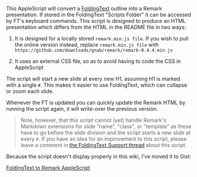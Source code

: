 This AppleScript will convert a [FoldingText](http://www.foldingtext.com/) outline into a Remark presentation. If stored in the FoldingText "Scripts Folder" it can be accessed by FT's keyboard commands. This script is designed to produce an HTML presentation which differs from the HTML in the README file in two ways: 

1. It is designed for a locally stored `remark.min.js file`. If you wish to pull the online version instead, replace `remark.min.js file` with `https://github.com/downloads/gnab/remark/remark-0.4.4.min.js`

2. It uses an external CSS file, so as to avoid having to code the CSS in AppleScript

The script will start a new slide at every new H1, assuming H1 is marked with a single `#`. This makes it easier to use FoldingText, which can collapse or zoom each slide.

Whenever the FT is updated you can quickly update the Remark HTML by running the script again, it will write-over the previous version. 

> Note, however, that this script cannot (yet) handle Remark's Markdown extensions for slide "name", "class", or "template" as these have to go before the slide division and the script starts a new slide at every `#`. If you have an idea for an improvement to this script, please leave a comment in [the FoldingText Support thread](http://support.foldingtext.com/discussions/questions/357-script-to-generate-remark-formatted-html-file-form-foldingtext) about this script.

Because the script doesn't display properly in this wiki, I've moved it to Gist:

[FoldingText to Remark AppleScript](https://gist.github.com/kerim/5151560)